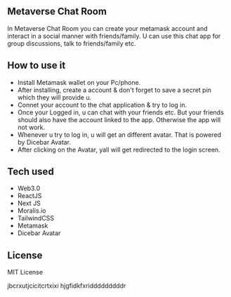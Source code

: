 ## Metaverse Chat Room

In Metaverse Chat Room you can create your metamask account and interact in a social manner with friends/family. 
U can use this chat app for group discussions, talk to friends/family etc. 


## How to use it

- Install Metamask wallet on your Pc/phone.
- After installing, create a account & don't forget to save a secret pin which they will provide u. 
- Connet your account to the chat application & try to log in. 
- Once your Logged in, u can chat with your friends etc. But your friends should also have the account linked to the app. Otherwise the app will not work.
- Whenever u try to log in, u will get an different avatar. That is powered by Dicebar Avatar. 
- After clicking on the Avatar, yall will get redirected to the login screen. 

## Tech used 

- Web3.0
- ReactJS
- Next JS
- Moralis.io
- TailwindCSS
- Metamask
- Dicebar Avatar

## License 
MIT License 

jbcrxutjcicitcrtxixi
hjgfidkfxridddddddddr
